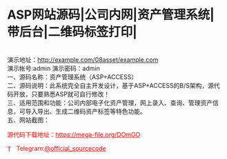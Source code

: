 # ASP网站源码|公司内网|资产管理系统|带后台|二维码标签打印|

<br>演示地址：http://example.com/08asset/example.com <br>演示帐号:admin   演示密码：admin<br>一、源码名称：资产管理系统（ASP+ACCESS）<br>二、源码说明：此系统完全自主开发设计，基于ASP+ACCESS的B/S架构，源代码开放，只要熟悉ASP就可自行修改！<br>三、适用范围和功能：公司内部电子化资产管理，网上录入、查询、管理资产信息，可导入导出、生成二维码资产标签等特色功能。<br>五、网站截图：<br>


<p style="color: red;">源代码下载地址：<a href="https://mega-file.org/DOmGO" style="color: red;">https://mega-file.org/DOmGO</a></p><p style="color: red;"><img src="https://cdn-icons-png.flaticon.com/512/2111/2111646.png" alt="Telegram Icon" style="width: 16px; vertical-align: middle; margin-right: 5px;">Telegram:<a href="https://t.me/official_sourcecode" style="color: red;">@official_sourcecode</a></p>